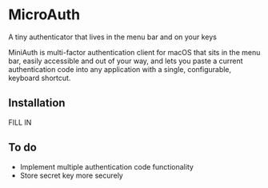 # MicroAuth
A tiny authenticator that lives in the menu bar and on your keys

MiniAuth is multi-factor authentication client for macOS that sits in the menu bar, easily accessible and out of your way, and lets you paste a current authentication code into any application with a single, configurable, keyboard shortcut.

## Installation

FILL IN

## To do
- Implement multiple authentication code functionality
- Store secret key more securely

